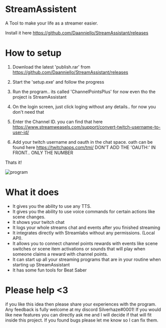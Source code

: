 # StreamAssistent

A Tool to make your life as a streamer easier.

Install it here https://github.com/Daanniello/StreamAssistant/releases


# How to setup 
1. Download the latest 'publish.rar' from https://github.com/Daanniello/StreamAssistant/releases

2. Start the 'setup.exe' and follow the progress

3. Run the program.. its called 'ChannelPointsPlus' for now even tho the project is StreamAssistant

4. On the login screen, just click loging without any details.. for now you don't need that

5. Enter the Channel ID. you can find that here https://www.streamweasels.com/support/convert-twitch-username-to-user-id/

6. Add your twitch username and oauth in the chat space. oath can be found here https://twitchapps.com/tmi/ DON'T ADD THE 'OAUTH:' IN FRONT.. ONLY THE NUMBER

Thats it! 

![program](https://user-images.githubusercontent.com/24249387/135997726-64b913ae-6e92-473d-9045-2890879257bb.PNG)

# What it does 

- It gives you the ability to use any TTS.
- It gives you the ability to use voice commands for certain actions like scene changes.
- It shows your twitch chat 
- It logs your whole streams chat and events after you finished streaming
- It integrates directly with Streamlabs without any permissions. (Local API). 
- It allows you to connect channel points rewards with events like scene switches or scene item activations or sounds that will play when someone claims a reward with channel points.
- It can start up all your streaming programs that are in your routine when starting up StreamAssistant
- It has some fun tools for Beat Saber

# Please help <3 
if you like this idea then please share your experiences with the program. Any feedback is fully welcome at my discord Silverhaze#0001! 
If you would like new features you can directly ask me and I will decide if that will fit inside this project. 
If you found bugs please let me know so I can fix them.

